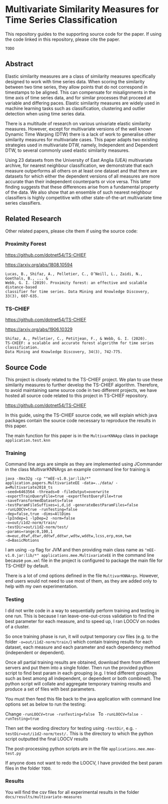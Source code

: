 # Multivariate Similarity Measures for Time Series Classification

This repository guides to the supporting source code for the paper. 
If using the code linked in this repository, please cite the paper.

```
TODO
```

## Abstract
Elastic similarity measures are a class of similarity measures specifically 
designed to work with time series data. When scoring the similarity between 
two time series, they allow points that do not correspond in timestamps to be aligned. 
This can compensate for misalignments in the time axis of time series data, and for 
similar processes that proceed at variable and differing paces.
Elastic similarity measures are widely used in machine learning tasks such as 
classification, clustering and outlier detection when using time series data.

There is a multitude of research on various univariate elastic similarity measures. 
However, except for multivariate versions of the well known Dynamic Time Warping (DTW)
there is a lack of work to generalise other similarity measures for multivariate cases.
This paper adapts two existing strategies used in multivariate DTW, namely, Independent and Dependent DTW, 
to several commonly used elastic similarity measures.

Using 23 datasets from the University of East Anglia (UEA) multivariate archive, 
for nearest neighbour classification, we demonstrate that each measure outperforms 
all others on at least one dataset and that there are datasets for which
either the dependent versions of all measures are more accurate than their independent 
counterparts or vice versa. This latter finding suggests that these differences 
arise from a fundamental property of the data. We also show that an ensemble of 
such nearest neighbour classifiers is highly competitive with other state-of-the-art 
multivariate time series classifiers.

## Related Research

Other related papers, please cite them if using the source code:

### Proximity Forest
https://github.com/dotnet54/TS-CHIEF

https://arxiv.org/abs/1808.10594

```
Lucas, B., Shifaz, A., Pelletier, C., O’Neill, L., Zaidi, N., Goethals, B., ... & 
Webb, G. I. (2019). Proximity forest: an effective and scalable distance-based 
classifier for time series. Data Mining and Knowledge Discovery, 33(3), 607-635.
```

### TS-CHIEF
https://github.com/dotnet54/TS-CHIEF

https://arxiv.org/abs/1906.10329

```
Shifaz, A., Pelletier, C., Petitjean, F., & Webb, G. I. (2020). 
TS-CHIEF: a scalable and accurate forest algorithm for time series classification. 
Data Mining and Knowledge Discovery, 34(3), 742-775.
```

## Source Code
This project is closely related to the TS-CHIEF project. We plan to use these similarity
 measures to further develop the TS-CHIEF algorithm. Therefore, to avoid maintaining same source code
in two different projects, we have hosted all source code related to this project in
TS-CHIEF repository. 

https://github.com/dotnet54/TS-CHIEF

In this guide, using the TS-CHIEF source code, we will explain which java 
packages contain the source code necessary to 
reproduce the results in this paper. 

The main function for this paper is in the ``MultivarKNNApp`` class in package 
``application.test.knn``

### Training
Command line args are simple as they are implemented using JCommander in the class MultivarKNNArgs
an example command line for training is

```
java -Xmx32g -cp ""mEE-v1.0.jar:lib/*"
application.papers.MultivariateEE -data=../data/ -a=Multivariate2018_ts 
-seed=6463564 -threads=0 -fileOutput=overwrite 
-exportTrainQueryFile=true -exportTestQueryFile=true 
-saveTransformedDatasets=false 
-testParamFileSuffixes=i,d,id -generateBestParamFiles=false 
-runLOOCV=true -runTesting=false 
-dep=false,true -dims=AllDims 
-lpIndep=1 -lpDep=2 -norm=false 
-o=out/i1d2-norm/train/ 
-testDir=out/i1d2-norm/test/ 
-params=range:0,100,1 
-m=euc,dtwf,dtwr,ddtwf,ddtwr,wdtw,wddtw,lcss,erp,msm,twe 
-d=BasicMotions
```

I am using ``-cp`` flag for JVM and then providing main class name as ``"mEE-v1.0.jar:lib/*"
applications.mee.MultivariateEE`` in the command line because ``pom.xml`` file in the
project is configured to package the main file for TS-CHIEF by default.

There is a lot of cmd options defined in the file ``MultivarKNNArgs``.
However, end users would not need to use most of them, as they are added
only to help with my own experimentation.

### Testing

I did not write code in a way to sequentially perform training and testing in one run.
This is because I ran leave-one-out-cross validation to find the best parameter for each 
measure, and to speed up, I ran LOOCV on nodes of a cluster.
 
So once training phase is run, it will output temporary csv files (e.g. to the folder
``-o=out/i1d2-norm/train/``) 
which contain training results for each dataset, each measure and each parameter and 
each dependency method (independent or dependent).

Once all partial training results are obtained, download them from different servers
and put them into a single folder. Then run the provided python script to find best param in each grouping
(e.g. I tried different groupings such as best among all independent, or dependent 
or both combined). The python script will collate and aggregate temporary training
results and produce a set of files with best parameters. 

You must then feed this file back to the java application with command line 
options set as below to run the testing:

Change
``-runLOOCV=true -runTesting=false ``
To
``-runLOOCV=false -runTesting=true ``

Then set the wording directory for testing using ``-testDir``, e.g.
``-testDir=out/i1d2-norm/test/.``
This is the directory to which the python script outputted the final LOOCV results

The post-processing python scripts are in the file ``applications.mee.mee-test.py``

If anyone does not want to redo the LOOCV, I have provided the best param files in the 
folder ``TODO``. 

### Results

You will find the csv files for all experimental results in the folder ``docs/results/multivariate-measures``